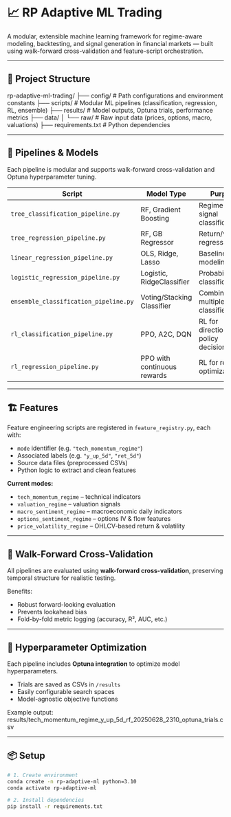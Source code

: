 # 📈 RP Adaptive ML Trading

A modular, extensible machine learning framework for regime-aware modeling, backtesting, and signal generation in financial markets — built using walk-forward cross-validation and feature-script orchestration.

---

## 📁 Project Structure

rp-adaptive-ml-trading/
├── config/ # Path configurations and environment constants
├── scripts/ # Modular ML pipelines (classification, regression, RL, ensemble)
├── results/ # Model outputs, Optuna trials, performance metrics
├── data/
│ └── raw/ # Raw input data (prices, options, macro, valuations)
├── requirements.txt # Python dependencies


---

## 🧠 Pipelines & Models

Each pipeline is modular and supports walk-forward cross-validation and Optuna hyperparameter tuning.

| Script                           | Model Type                  | Purpose                                 |
|----------------------------------|-----------------------------|-----------------------------------------|
| `tree_classification_pipeline.py` | RF, Gradient Boosting       | Regime or signal classification         |
| `tree_regression_pipeline.py`     | RF, GB Regressor            | Return/volatility regression            |
| `linear_regression_pipeline.py`   | OLS, Ridge, Lasso           | Baseline linear modeling                |
| `logistic_regression_pipeline.py` | Logistic, RidgeClassifier   | Probabilistic classification            |
| `ensemble_classification_pipeline.py` | Voting/Stacking Classifier | Combine multiple classifiers            |
| `rl_classification_pipeline.py`   | PPO, A2C, DQN               | RL for directional policy decisions     |
| `rl_regression_pipeline.py`       | PPO with continuous rewards | RL for return optimization              |

---

## 🏗 Features

Feature engineering scripts are registered in `feature_registry.py`, each with:
- `mode` identifier (e.g. `"tech_momentum_regime"`)
- Associated labels (e.g. `"y_up_5d"`, `"ret_5d"`)
- Source data files (preprocessed CSVs)
- Python logic to extract and clean features

**Current modes:**
- `tech_momentum_regime` – technical indicators
- `valuation_regime` – valuation signals
- `macro_sentiment_regime` – macroeconomic daily indicators
- `options_sentiment_regime` – options IV & flow features
- `price_volatility_regime` – OHLCV-based return & volatility

---

## 🔁 Walk-Forward Cross-Validation

All pipelines are evaluated using **walk-forward cross-validation**, preserving temporal structure for realistic testing.

Benefits:
- Robust forward-looking evaluation
- Prevents lookahead bias
- Fold-by-fold metric logging (accuracy, R², AUC, etc.)

---

## 🔬 Hyperparameter Optimization

Each pipeline includes **Optuna integration** to optimize model hyperparameters.

- Trials are saved as CSVs in `/results`
- Easily configurable search spaces
- Model-agnostic objective functions

Example output:
results/tech_momentum_regime_y_up_5d_rf_20250628_2310_optuna_trials.csv

---

## 📦 Setup

```bash
# 1. Create environment
conda create -n rp-adaptive-ml python=3.10
conda activate rp-adaptive-ml

# 2. Install dependencies
pip install -r requirements.txt

